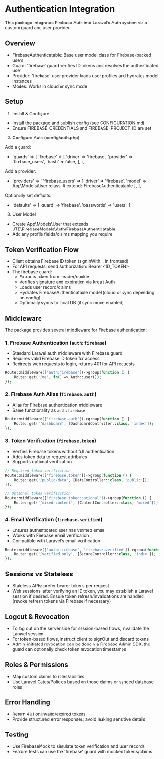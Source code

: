 # Authentication Integration

This package integrates Firebase Auth into Laravel’s Auth system via a custom guard and user provider.

## Overview
- FirebaseAuthenticatable: Base user model class for Firebase-backed users
- Guard: 'firebase' guard verifies ID tokens and resolves the authenticated user
- Provider: 'firebase' user provider loads user profiles and hydrates model instances
- Modes: Works in cloud or sync mode

## Setup

1) Install & Configure
- Install the package and publish config (see CONFIGURATION.md)
- Ensure FIREBASE_CREDENTIALS and FIREBASE_PROJECT_ID are set

2) Configure Auth (config/auth.php)

Add a guard:

- 'guards' => [
  'firebase' => [
    'driver' => 'firebase',
    'provider' => 'firebase_users',
    'hash' => false,
  ],
],

Add a provider:

- 'providers' => [
  'firebase_users' => [
    'driver' => 'firebase',
    'model' => App\\Models\\User::class, # extends FirebaseAuthenticatable
  ],
],

Optionally set defaults:

- 'defaults' => [
  'guard' => 'firebase',
  'passwords' => 'users',
],

3) User Model

- Create App\\Models\\User that extends JTD\\FirebaseModels\\Auth\\FirebaseAuthenticatable
- Add any profile fields/claims mapping you require

## Token Verification Flow
- Client obtains Firebase ID token (signInWith... in frontend)
- For API requests: send Authorization: Bearer <ID_TOKEN>
- The firebase guard:
  - Extracts token from header/cookie
  - Verifies signature and expiration via kreait Auth
  - Loads user record/claims
  - Hydrates FirebaseAuthenticatable model (cloud or sync depending on config)
  - Optionally syncs to local DB (if sync mode enabled)

## Middleware

The package provides several middleware for Firebase authentication:

### 1. Firebase Authentication (`auth:firebase`)
- Standard Laravel auth middleware with Firebase guard
- Requires valid Firebase ID token for access
- Redirects web requests to login, returns 401 for API requests

```php
Route::middleware(['auth:firebase'])->group(function () {
    Route::get('/me', fn() => Auth::user());
});
```

### 2. Firebase Auth Alias (`firebase.auth`)
- Alias for Firebase authentication middleware
- Same functionality as `auth:firebase`

```php
Route::middleware(['firebase.auth'])->group(function () {
    Route::get('/dashboard', [DashboardController::class, 'index']);
});
```

### 3. Token Verification (`firebase.token`)
- Verifies Firebase tokens without full authentication
- Adds token data to request attributes
- Supports optional verification

```php
// Required token verification
Route::middleware(['firebase.token'])->group(function () {
    Route::get('/public-data', [DataController::class, 'public']);
});

// Optional token verification
Route::middleware(['firebase.token:optional'])->group(function () {
    Route::get('/mixed-content', [ContentController::class, 'mixed']);
});
```

### 4. Email Verification (`firebase.verified`)
- Ensures authenticated user has verified email
- Works with Firebase email verification
- Compatible with Laravel's email verification

```php
Route::middleware(['auth:firebase', 'firebase.verified'])->group(function () {
    Route::get('/verified-only', [SecureController::class, 'index']);
});
```

## Sessions vs Stateless
- Stateless APIs: prefer bearer tokens per request
- Web sessions: after verifying an ID token, you may establish a Laravel session if desired. Ensure token refresh/invalidations are handled (revoke refresh tokens via Firebase if necessary)

## Logout & Revocation
- To log out on the server side for session-based flows, invalidate the Laravel session
- For token-based flows, instruct client to signOut and discard tokens
- Admin-initiated revocation can be done via Firebase Admin SDK; the guard can optionally check token revocation timestamps

## Roles & Permissions
- Map custom claims to roles/abilities
- Use Laravel Gates/Policies based on those claims or synced database roles

## Error Handling
- Return 401 on invalid/expired tokens
- Provide structured error responses; avoid leaking sensitive details

## Testing
- Use FirebaseMock to simulate token verification and user records
- Feature tests can use the 'firebase' guard with mocked tokens/claims

